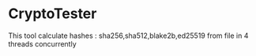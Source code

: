 # CryptoTester

This tool calculate hashes : sha256,sha512,blake2b,ed25519 from file in 4 threads concurrently
